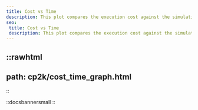 ```yaml
---
title: Cost vs Time
description: This plot compares the execution cost against the simulation runtime, helping identify the sweet spot between speed and cost efficiency.
seo:
 title: Cost vs Time
 description: This plot compares the execution cost against the simulation runtime, helping identify the sweet spot between speed and cost efficiency.
---
```


::rawhtml
---
path: cp2k/cost_time_graph.html
---
::

::docsbannersmall
::
